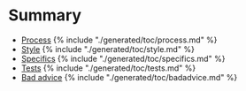 # Summary

* [Process](process.md)
{% include "./generated/toc/process.md" %}
* [Style](style.md)
{% include "./generated/toc/style.md" %}
* [Specifics](specifics.md)
{% include "./generated/toc/specifics.md" %}
* [Tests](tests.md)
{% include "./generated/toc/tests.md" %}
* [Bad advice](badadvice.md)
{% include "./generated/toc/badadvice.md" %}

